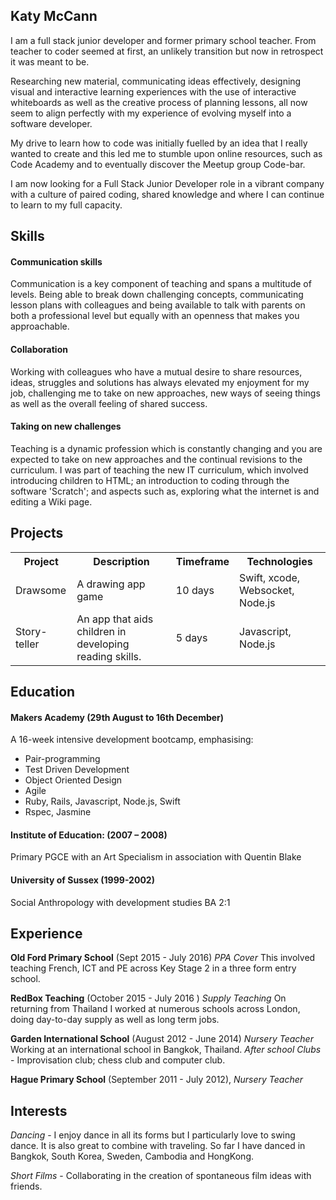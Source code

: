 ## Katy McCann

I am a full stack junior developer and former primary school teacher.
From teacher to coder seemed at first, an unlikely transition but now in retrospect it was meant to be.

Researching new material, communicating ideas effectively, designing visual and interactive learning experiences with the use of interactive whiteboards as well as the creative process of planning lessons, all now seem to align perfectly with my experience of evolving myself into a software developer.

My drive to learn how to code was initially fuelled by an idea that I really wanted to create and this led me to stumble upon online resources, such as Code Academy and to eventually discover the Meetup group Code-bar.

I am now looking for a Full Stack Junior Developer role in a vibrant company with a culture of paired coding, shared knowledge and where I can continue to learn to my full capacity.

## Skills

#### Communication skills
Communication is a key component of teaching and spans a multitude of levels. Being able to break down challenging concepts, communicating lesson plans with colleagues and being available to talk with parents on both a professional level but equally with an openness that makes you approachable.


#### Collaboration
Working with colleagues who have a mutual desire to share resources, ideas, struggles and solutions has always elevated my enjoyment for my job, challenging me to take on new approaches, new ways of seeing things as well as the overall feeling of shared success.

#### Taking on new challenges
Teaching is a dynamic profession which is constantly changing and you are expected to take on new approaches and the continual revisions to the curriculum. I was part of teaching the new IT curriculum, which involved introducing children to HTML; an introduction to coding through the software 'Scratch'; and aspects such as, exploring what the internet is and editing a Wiki page.

## Projects
<table>
<tr><th>Project</th><th>Description</th><th>Timeframe</th><th>Technologies</th></tr>
<tr><td>Drawsome</td><td> A drawing app game</td><td>10 days</td><td>Swift, xcode, Websocket, Node.js</td></tr>
<tr><td>Story-teller</td><td> An app that aids children in developing reading skills.</td><td>5 days</td><td> Javascript, Node.js</td></tr>
</table>


## Education

#### Makers Academy (29th August  to 16th December)
A 16-week intensive development bootcamp, emphasising:

- Pair-programming
- Test Driven Development
- Object Oriented Design
- Agile
- Ruby, Rails, Javascript, Node.js, Swift
- Rspec, Jasmine

#### Institute of Education: (2007 – 2008)
Primary PGCE with an Art Specialism in association with Quentin Blake

#### University of Sussex (1999-2002)
Social Anthropology with development studies BA 2:1

## Experience
**Old Ford Primary School** (Sept 2015 - July 2016)
*PPA Cover*
This involved teaching French, ICT and PE across Key Stage 2 in a three form entry school.

**RedBox Teaching** (October 2015 - July 2016  )
*Supply Teaching*
On returning from Thailand I worked at numerous schools across London, doing day-to-day supply as well as long term jobs.

**Garden International School** (August 2012 - June 2014)
*Nursery Teacher*
Working at an international school in Bangkok, Thailand.
*After school Clubs* - Improvisation club; chess club and computer club.

**Hague Primary School** (September 2011 - July 2012),
*Nursery Teacher*

## Interests
*Dancing* - I enjoy dance in all its forms but I particularly love to swing dance. It is also great to combine with traveling. So far I have danced in Bangkok, South Korea, Sweden, Cambodia and HongKong.<br />

*Short Films* - Collaborating in the creation of spontaneous film ideas with friends.
